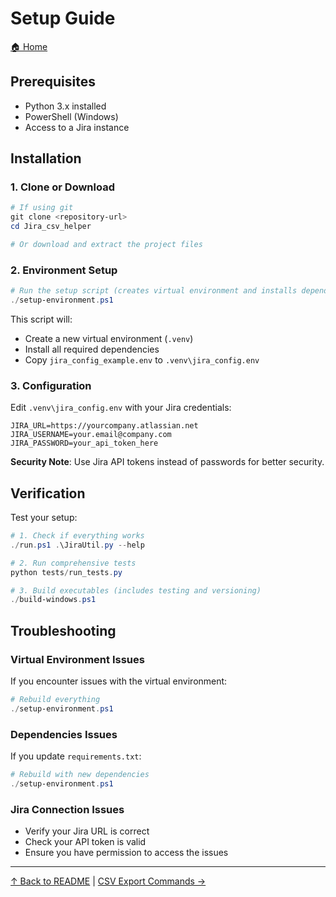 # Setup Guide

[🏠 Home](../README.md)

## Prerequisites

- Python 3.x installed
- PowerShell (Windows)
- Access to a Jira instance

## Installation

### 1. Clone or Download

```powershell
# If using git
git clone <repository-url>
cd Jira_csv_helper

# Or download and extract the project files
```

### 2. Environment Setup

```powershell
# Run the setup script (creates virtual environment and installs dependencies)
./setup-environment.ps1
```

This script will:

- Create a new virtual environment (`.venv`)
- Install all required dependencies
- Copy `jira_config_example.env` to `.venv\jira_config.env`

### 3. Configuration

Edit `.venv\jira_config.env` with your Jira credentials:

```env
JIRA_URL=https://yourcompany.atlassian.net
JIRA_USERNAME=your.email@company.com
JIRA_PASSWORD=your_api_token_here
```

**Security Note**: Use Jira API tokens instead of passwords for better security.

## Verification

Test your setup:

```powershell
# 1. Check if everything works
./run.ps1 .\JiraUtil.py --help

# 2. Run comprehensive tests
python tests/run_tests.py

# 3. Build executables (includes testing and versioning)
./build-windows.ps1
```

## Troubleshooting

### Virtual Environment Issues

If you encounter issues with the virtual environment:

```powershell
# Rebuild everything
./setup-environment.ps1
```

### Dependencies Issues

If you update `requirements.txt`:

```powershell
# Rebuild with new dependencies
./setup-environment.ps1
```

### Jira Connection Issues

- Verify your Jira URL is correct
- Check your API token is valid
- Ensure you have permission to access the issues

---

[↑ Back to README](../README.md) | [CSV Export Commands →](csv_export-commands.md)
